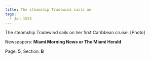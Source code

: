 ```yaml
---  
title: The steamship Tradewind sails on  
tags:  
  - Jan 1955  
---  
```

  
The steamship Tradewind sails on her first Caribbean cruise. [Photo]  
  
Newspapers: **Miami Morning News or The Miami Herald**  
  
Page: **5**, Section: **B** 
